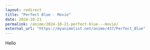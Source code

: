 ```yaml
---
layout: redirect
title: "Perfect Blue - Movie"
date: 2024-10-21
permalink: /anime/2024-10-21-perfect-blue---movie/
external_url: "https://myanimelist.net/anime/437/Perfect_Blue"
---
```

Hello
